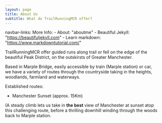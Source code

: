 ```yaml
---
layout: page
title: About Us
subtitle: What do TrailRunningMCR offer?
---
```

navbar-links:
  More Info:
    - About: "aboutme"
    - Beautiful Jekyll: "https://beautifuljekyll.com"
    - Learn markdown: "https://www.markdowntutorial.com/"
    
TrailRunningMCR offer guided runs along trail or fell on the edge of the beautiful Peak District, on the outskirsts of Greater Manchester.

Based in Marple Bridge, easily accessible by train (Marple station) or car, we have a variety of routes through the countryside taking in the heights, woodlands, farmland and waterways.



Established routes:
- Manchester Sunset (approx. 15Km)

(A steady climb lets us take in **the best** view of Manchester at sunset atop this challenging route, before a thrilling downhill winding through the woods back to Marple station.

